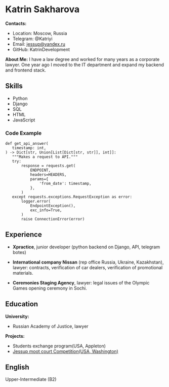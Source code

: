 # Katrin Sakharova
**Contacts:**
- Location: Moscow, Russia
- Telegram: @Katriyi
- Email: jessup@yandex.ru
- GitHub: KatrinDevelopment

**About Me:**
I have a law degree and worked for many years as a corporate lawyer. One year ago I moved to the IT department and expand my backend and frontend stack.
## Skills
- Python
- Django
- SQL
- HTML
- JavaScript

### Code Example

    def get_api_answer(
       timestamp: int,
    ) -> Dict[str, Union[List[Dict[str, str]], int]]:
       """Makes a request to API."""
       try:
           response = requests.get(
               ENDPOINT,
               headers=HEADERS,
               params={
                   'from_date': timestamp,
               },
           )
       except requests.exceptions.RequestException as error:
           logger.error(
               EndpointException(),
               exc_info=True,
           )
           raise ConnectionError(error)

## Experience
- **Хpractice**, junior developer (python backend on Django, API, telegram botes)

- **International company Nissan** (rep office Russia, Ukraine, Kazakhstan), lawyer: contracts, verification of car dealers, verification of promotional materials.
- **Ceremonies Staging Agency**, lawyer: legal issues of the Olympic Games opening ceremony in Sochi.

## Education
**University:**
- Russian Academy of Justice, lawyer

**Projects:**
- Students exchange program(USA, Appleton)
- [Jessup moot court Competition(USA, Washington)](http://www.ilsa.org/about-jessup/ "Jessup moot court Competition(USA, Washington)")

## English
Upper-Intermediate (B2)
